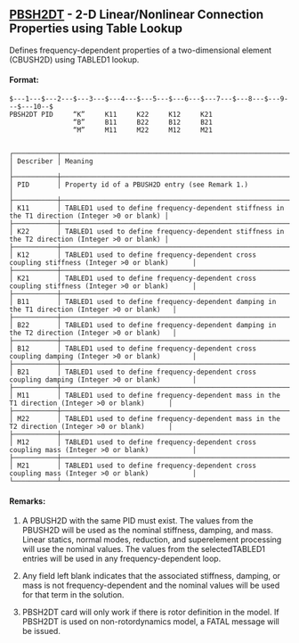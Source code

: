 ## [PBSH2DT](https://help.hexagonmi.com/bundle/MSC_Nastran_2022.4/page/Nastran_Combined_Book/qrg/bulkp/TOC.PBSH2DT.xhtml) - 2-D Linear/Nonlinear Connection Properties using Table Lookup

Defines frequency-dependent properties of a two-dimensional element (CBUSH2D) using TABLED1 lookup.

#### Format:

```nastran
$---1---$---2---$---3---$---4---$---5---$---6---$---7---$---8---$---9---$---10--$
PBSH2DT PID     “K”     K11     K22     K12     K21                             
                “B”     B11     B22     B12     B21                             
                “M”     M11     M22     M12     M21                             
                                                                                
```
```text
┌───────────┬────────────────────────────────────────────────────────────────────────────────────────────────┐
│ Describer │ Meaning                                                                                        │
├───────────┼────────────────────────────────────────────────────────────────────────────────────────────────┤
│ PID       │ Property id of a PBUSH2D entry (see Remark 1.)                                                 │
├───────────┼────────────────────────────────────────────────────────────────────────────────────────────────┤
│ K11       │ TABLED1 used to define frequency-dependent stiffness in the T1 direction (Integer >0 or blank) │
├───────────┼────────────────────────────────────────────────────────────────────────────────────────────────┤
│ K22       │ TABLED1 used to define frequency-dependent stiffness in the T2 direction (Integer >0 or blank) │
├───────────┼────────────────────────────────────────────────────────────────────────────────────────────────┤
│ K12       │ TABLED1 used to define frequency-dependent cross coupling stiffness (Integer >0 or blank)      │
├───────────┼────────────────────────────────────────────────────────────────────────────────────────────────┤
│ K21       │ TABLED1 used to define frequency-dependent cross coupling stiffness (Integer >0 or blank)      │
├───────────┼────────────────────────────────────────────────────────────────────────────────────────────────┤
│ B11       │ TABLED1 used to define frequency-dependent damping in the T1 direction (Integer >0 or blank)   │
├───────────┼────────────────────────────────────────────────────────────────────────────────────────────────┤
│ B22       │ TABLED1 used to define frequency-dependent damping in the T2 direction (Integer >0 or blank)   │
├───────────┼────────────────────────────────────────────────────────────────────────────────────────────────┤
│ B12       │ TABLED1 used to define frequency-dependent cross coupling damping (Integer >0 or blank)        │
├───────────┼────────────────────────────────────────────────────────────────────────────────────────────────┤
│ B21       │ TABLED1 used to define frequency-dependent cross coupling damping (Integer >0 or blank)        │
├───────────┼────────────────────────────────────────────────────────────────────────────────────────────────┤
│ M11       │ TABLED1 used to define frequency-dependent mass in the T1 direction (Integer >0 or blank)      │
├───────────┼────────────────────────────────────────────────────────────────────────────────────────────────┤
│ M22       │ TABLED1 used to define frequency-dependent mass in the T2 direction (Integer >0 or blank)      │
├───────────┼────────────────────────────────────────────────────────────────────────────────────────────────┤
│ M12       │ TABLED1 used to define frequency-dependent cross coupling mass (Integer >0 or blank)           │
├───────────┼────────────────────────────────────────────────────────────────────────────────────────────────┤
│ M21       │ TABLED1 used to define frequency-dependent cross coupling mass (Integer >0 or blank)           │
└───────────┴────────────────────────────────────────────────────────────────────────────────────────────────┘
```
#### Remarks:

1. A PBUSH2D with the same PID must exist. The values from the PBUSH2D will be used as the nominal stiffness, damping, and mass. Linear statics, normal modes, reduction, and superelement processing will use the nominal values. The values from the selectedTABLED1 entries will be used in any frequency-dependent loop.

2. Any field left blank indicates that the associated stiffness, damping, or mass is not frequency-dependent and the nominal values will be used for that term in the solution.

3. PBSH2DT card will only work if there is rotor definition in the model. If PBSH2DT is used on non-rotordynamics model, a FATAL message will be issued.

